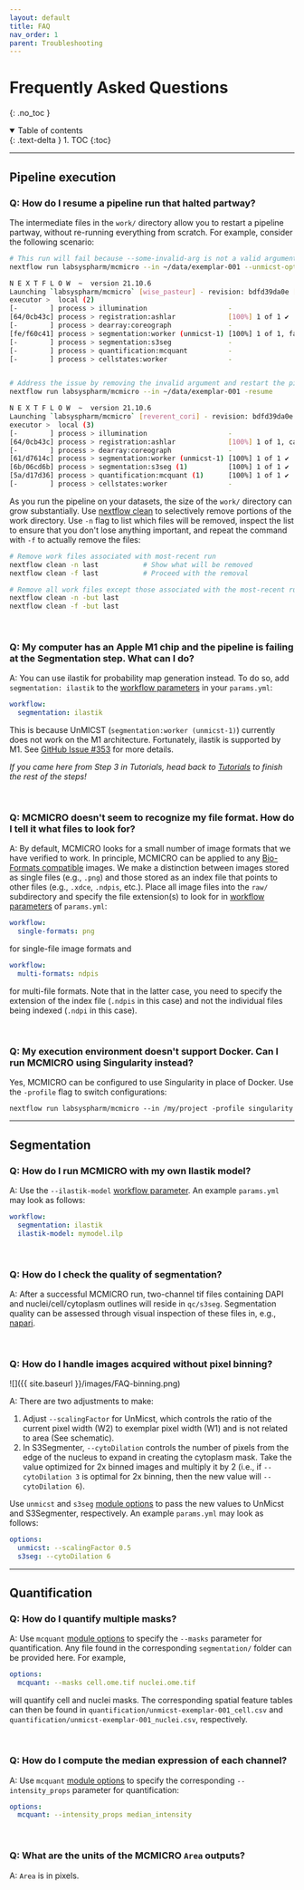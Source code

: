 ```yaml
---
layout: default
title: FAQ
nav_order: 1
parent: Troubleshooting
---
```


# Frequently Asked Questions

{: .no_toc }

<details open markdown="block">
  <summary>
    Table of contents
  </summary>
  {: .text-delta }
1. TOC
{:toc}
</details>

---

## Pipeline execution

### Q: How do I resume a pipeline run that halted partway?

The intermediate files in the `work/` directory allow you to restart a pipeline partway, without re-running everything from scratch. For example, consider the following scenario:

``` bash
# This run will fail because --some-invalid-arg is not a valid argument for UnMicst
nextflow run labsyspharm/mcmicro --in ~/data/exemplar-001 --unmicst-opts '--some-invalid-arg'

N E X T F L O W  ~  version 21.10.6
Launching `labsyspharm/mcmicro` [wise_pasteur] - revision: bdfd39da0e [master]
executor >  local (2)
[-        ] process > illumination                    -
[64/0cb43c] process > registration:ashlar             [100%] 1 of 1 ✔
[-        ] process > dearray:coreograph              -
[fe/f60c41] process > segmentation:worker (unmicst-1) [100%] 1 of 1, failed: 1 ✘
[-        ] process > segmentation:s3seg              -
[-        ] process > quantification:mcquant          -
[-        ] process > cellstates:worker               -


# Address the issue by removing the invalid argument and restart the pipeline with -resume
nextflow run labsyspharm/mcmicro --in ~/data/exemplar-001 -resume

N E X T F L O W  ~  version 21.10.6
Launching `labsyspharm/mcmicro` [reverent_cori] - revision: bdfd39da0e [master]
executor >  local (3)
[-        ] process > illumination                    -
[64/0cb43c] process > registration:ashlar             [100%] 1 of 1, cached: 1 ✔  # <-- NOTE: Cached
[-        ] process > dearray:coreograph              -
[61/d7614c] process > segmentation:worker (unmicst-1) [100%] 1 of 1 ✔
[6b/06cd6b] process > segmentation:s3seg (1)          [100%] 1 of 1 ✔
[5a/d17d36] process > quantification:mcquant (1)      [100%] 1 of 1 ✔
[-        ] process > cellstates:worker               -
```

As you run the pipeline on your datasets, the size of the `work/` directory can grow substantially. Use [nextflow clean](https://github.com/nextflow-io/nextflow/blob/cli-docs/docs/cli.rst#clean) to selectively remove portions of the work directory. Use `-n` flag to list which files will be removed, inspect the list to ensure that you don't lose anything important, and repeat the command with `-f` to actually remove the files:

``` bash
# Remove work files associated with most-recent run
nextflow clean -n last           # Show what will be removed
nextflow clean -f last           # Proceed with the removal

# Remove all work files except those associated with the most-recent run
nextflow clean -n -but last
nextflow clean -f -but last
```

<br>

### Q: My computer has an Apple M1 chip and the pipeline is failing at the Segmentation step. What can I do?

A: You can use ilastik for probability map generation instead. To do so, add `segmentation: ilastik` to the [workflow parameters]({{site.baseurl}}/parameters/) in your `params.yml`:

``` yaml
workflow:
  segmentation: ilastik
```

This is because UnMICST (`segmentation:worker (unmicst-1)`) currently does not work on the M1 architecture. Fortunately, ilastik is supported by M1. See [GitHub Issue #353](https://github.com/labsyspharm/mcmicro/issues/353) for more details.

*If you came here from Step 3 in Tutorials, head back to [Tutorials](../tutorial/tutorial.html) to finish the rest of the steps!*

<br>

### Q: MCMICRO doesn't seem to recognize my file format. How do I tell it what files to look for?

A: By default, MCMICRO looks for a small number of image formats that we have verified to work. In principle, MCMICRO can be applied to any [Bio-Formats compatible](https://docs.openmicroscopy.org/bio-formats/6.0.1/supported-formats.html) images. We make a distinction between images stored as single files (e.g., `.png`) and those stored as an index file that points to other files (e.g., `.xdce`, `.ndpis`, etc.). Place all image files into the `raw/` subdirectory and specify the file extension(s) to look for in [workflow parameters]({{site.baseurl}}/parameters/) of `params.yml`:

``` yaml
workflow:
  single-formats: png
```

for single-file image formats and

``` yaml
workflow:
  multi-formats: ndpis
```

for multi-file formats. Note that in the latter case, you need to specify the extension of the index file (`.ndpis` in this case) and not the individual files being indexed (`.ndpi` in this case).

<br>

### Q: My execution environment doesn't support Docker. Can I run MCMICRO using Singularity instead?

Yes, MCMICRO can be configured to use Singularity in place of Docker. Use the `-profile` flag to switch configurations:

```
nextflow run labsyspharm/mcmicro --in /my/project -profile singularity
```

---

## Segmentation

### Q: How do I run MCMICRO with my own Ilastik model?

A: Use the `--ilastik-model` [workflow parameter]({{site.baseurl}}/parameters/). An example `params.yml` may look as follows:

``` yaml
workflow:
  segmentation: ilastik
  ilastik-model: mymodel.ilp
```

<br>

### Q: How do I check the quality of segmentation?

A: After a successful MCMICRO run, two-channel tif files containing DAPI and nuclei/cell/cytoplasm outlines will reside in `qc/s3seg`. Segmentation quality can be assessed through visual inspection of these files in, e.g., [napari](https://napari.org/).

<br>

### Q: How do I handle images acquired without pixel binning?

![]({{ site.baseurl }}/images/FAQ-binning.png)

A: There are two adjustments to make:

1. Adjust `--scalingFactor` for UnMicst, which controls the ratio of the current pixel width (W2) to exemplar pixel width (W1) and is not related to area (See schematic).
1. In S3Segmenter, `--cytoDilation` controls the number of pixels from the edge of the nucleus to expand in creating the cytoplasm mask. Take the value optimized for 2x binned images and multiply it by 2 (i.e., if `--cytoDilation 3` is optimal for 2x binning, then the new value will `--cytoDilation 6`).

Use `unmicst` and `s3seg` [module options]({{site.baseurl}}/parameters/) to pass the new values to UnMicst and S3Segmenter, respectively. An example `params.yml` may look as follows:

``` yaml
options:
  unmicst: --scalingFactor 0.5
  s3seg: --cytoDilation 6
```

---

## Quantification

### Q: How do I quantify multiple masks?

A: Use `mcquant` [module options]({{site.baseurl}}/parameters/) to specify the `--masks` parameter for quantification. Any file found in the corresponding `segmentation/` folder can be provided here. For example,

``` yaml
options:
  mcquant: --masks cell.ome.tif nuclei.ome.tif
```

will quantify cell and nuclei masks. The corresponding spatial feature tables can then be found in `quantification/unmicst-exemplar-001_cell.csv` and `quantification/unmicst-exemplar-001_nuclei.csv`, respectively.

<br>

### Q: How do I compute the median expression of each channel?

A: Use `mcquant` [module options]({{site.baseurl}}/parameters/) to specify the corresponding `--intensity_props` parameter for quantification:

``` yaml
options:
  mcquant: --intensity_props median_intensity
```

<br>

### Q: What are the units of the MCMICRO `Area` outputs?

A: `Area` is in pixels.